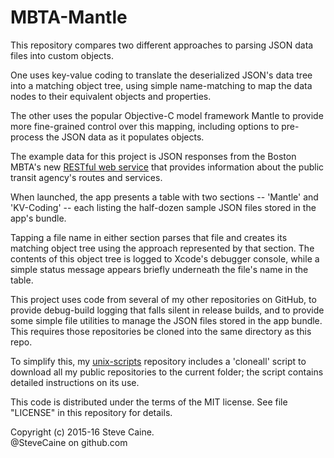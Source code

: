 MBTA-Mantle
===========

This repository compares two different approaches to parsing JSON data files into custom objects. 

One uses key-value coding to translate the deserialized JSON's data tree into a matching object tree, using simple name-matching to map the data nodes to their equivalent objects and properties.

The other uses the popular Objective-C model framework Mantle to provide more fine-grained control over this mapping, including options to pre-process the JSON data as it populates objects. 

The example data for this project is JSON responses from the Boston MBTA's new [RESTful web service](http://www.mbta.com/rider_tools/developers/) that provides information about the public transit agency's routes and services.

When launched, the app presents a table with two sections -- 'Mantle' and 'KV-Coding' -- each listing the half-dozen sample JSON files stored in the app's bundle. 

Tapping a file name in either section parses that file and creates its matching object tree using the approach represented by that section. The contents of this object tree is logged to Xcode's debugger console, while a simple status message appears briefly underneath the file's name in the table. 

This project uses code from several of my other repositories on GitHub, to provide debug-build logging that falls silent in release builds, and to provide some simple file utilities to manage the JSON files stored in the app bundle. This requires those repositories be cloned into the same directory as this repo. 

To simplify this, my [unix-scripts](https://github.com/SteveCaine/unix-scripts) repository includes a 'cloneall' script to download all my public repositories to the current folder; the script contains detailed instructions on its use. 

This code is distributed under the terms of the MIT license. See file "LICENSE" in this repository for details.

Copyright (c) 2015-16 Steve Caine.<br>
@SteveCaine on github.com
